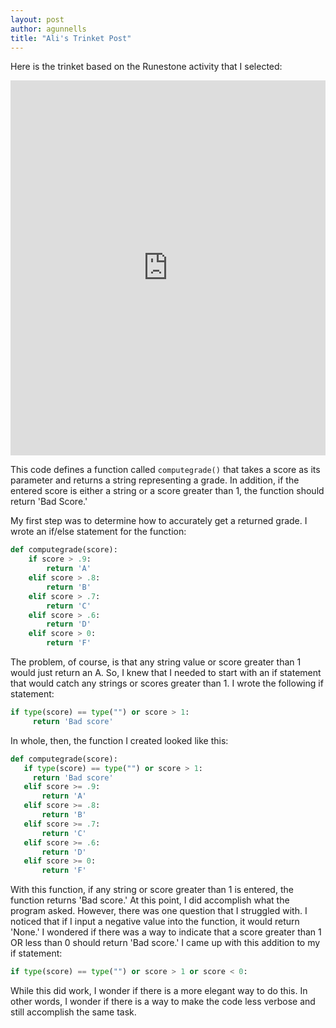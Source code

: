 ```yaml
---
layout: post
author: agunnells
title: "Ali's Trinket Post"
---
```


Here is the trinket based on the Runestone activity that I selected: 

<iframe src="https://trinket.io/embed/python/dd2ef99f60" width="100%" height="600" frameborder="0" marginwidth="0" marginheight="0" allowfullscreen></iframe>

This code defines a function called `computegrade()` that takes a score as its parameter and returns a string representing a grade. In addition, if the entered score is either a string or a score greater than 1, the function should return 'Bad Score.' 

My first step was to determine how to accurately get a returned grade. I wrote an if/else statement for the function: 

```python
def computegrade(score):
    if score > .9:
        return 'A'
    elif score > .8:
        return 'B'
    elif score > .7:
        return 'C'
    elif score > .6:
        return 'D'
    elif score > 0:
        return 'F'
 ```
 
 The problem, of course, is that any string value or score greater than 1 would just return an A. So, I knew that I needed to start with an if statement that would catch any strings or scores greater than 1. I wrote the following if statement:
 
 ```python
 if type(score) == type("") or score > 1:
      return 'Bad score'
 ```
 
 In whole, then, the function I created looked like this: 
 
 ```python
 def computegrade(score):
    if type(score) == type("") or score > 1:
      return 'Bad score'
    elif score >= .9:
        return 'A'
    elif score >= .8:
        return 'B'
    elif score >= .7:
        return 'C'
    elif score >= .6:
        return 'D'
    elif score >= 0:
        return 'F'
 ```
 
 With this function, if any string or score greater than 1 is entered, the function returns 'Bad score.' At this point, I did accomplish what the program asked. However, there was one question that I struggled with. I noticed that if I input a negative value into the function, it would return 'None.' I wondered if there was a way to indicate that a score greater than 1 OR less than 0 should return 'Bad score.' I came up with this addition to my if statement: 
 
 ```python
 if type(score) == type("") or score > 1 or score < 0:
 ```
 
 While this did work, I wonder if there is a more elegant way to do this. In other words, I wonder if there is a way to make the code less verbose and still accomplish the same task. 
